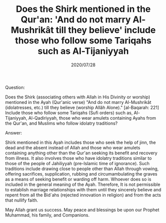 ﻿---
layout: post
title: "Does the Shirk mentioned in the Qur'an: 'And do not marry Al-Mushrikât till they believe' include those who follow some Tariqahs such as Al-Tijaniyyah"
publisher: "alsalafiyyah@icloud.com"
source: "Fatawa Al-Lajnah Ad-Da'imah no. 2229-2"
category: ["sufism", tijaniyyah]
hijri: Dhu al-Hijjah 7, 1441 AH
date: 2020/07/28
shaykhs: 
 - Shaykh Abdul-Aziz ibn Baz
 - Shaykh Abdullah ibn Ghudayyan
 - Shaykh Abdullah ibn Qa'ud
 - Shaykh Abdul-Razzaq al-Afify
---

Question: 

Does the Shirk (associating others with Allah in His Divinity or worship) mentioned in the Ayah (Qur'anic verse) "And do not marry Al-Mushrikât (idolatresses, etc.) till they believe (worship Allâh Alone)." [al-Baqarah: 221] Include those who follow some Tariqahs (Sufi orders) such as, Al-Tijaniyyah, Al-Qadiriyyah, those who wear amulets containing Ayahs from the Qur'an, and Muslims who follow idolatry traditions?

Answer:

Shirk mentioned in this Ayah includes those who seek the help of jinn, the dead and the absent instead of Allah and those who wear amulets containing anything other than the Qur'an seeking its benefit and recovery from illness. It also involves those who have idolatry traditions similar to those of the people of Jahiliyyah (pre-Islamic time of ignorance). Such traditions include drawing close to people other than Allah through vowing, offering sacrifices, supplication, rubbing and circumambulating the graves as a means of seeking benefit or warding off harm. Whoever does so is included in the general meaning of the Ayah. Therefore, It is not permissible to establish marriage relationships with them until they sincerely believe and repent from all the Bid`ahs (rejected innovation in religion) and from the acts that nullify faith.

May Allah grant us success. May peace and blessings be upon our Prophet Muhammad, his family, and Companions.
